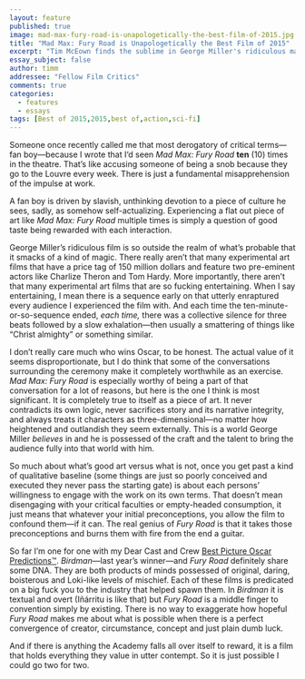 ```yaml
---
layout: feature
published: true
image: mad-max-fury-road-is-unapologetically-the-best-film-of-2015.jpg
title: "Mad Max: Fury Road is Unapologetically the Best Film of 2015"
excerpt: "Tim McEown finds the sublime in George Miller's ridiculous masterpiece."
essay_subject: false
author: timm
addressee: "Fellow Film Critics"
comments: true
categories:
  - features
  - essays
tags: [Best of 2015,2015,best of,action,sci-fi]
---
```

Someone once recently called me that most derogatory of critical terms—fan boy—because I wrote that I‘d seen _Mad Max: Fury Road_ **ten** (10) times in the theatre. That’s like accusing someone of being a snob because they go to the Louvre every week. There is just a fundamental misapprehension of the impulse at work.

A fan boy is driven by slavish, unthinking devotion to a piece of culture he sees, sadly, as somehow self-actualizing. Experiencing a flat out piece of art like _Mad Max: Fury Road_ multiple times is simply a question of good taste being rewarded with each interaction. 

George Miller’s ridiculous film is so outside the realm of what’s probable that it smacks of a kind of magic. There really aren’t that many experimental art films that have a price tag of 150 million dollars and feature two pre-eminent actors like Charlize Theron and Tom Hardy. More importantly, there aren’t that many experimental art films that are so fucking entertaining. When I say entertaining, I mean there is a sequence early on that utterly enraptured every audience I experienced the film with. And each time the ten-minute-or-so-sequence ended, _each time,_ there was a collective silence for three beats followed by a slow exhalation—then usually a smattering of things like “Christ almighty” or something similar.

I don’t really care much who wins Oscar, to be honest. The actual value of it seems disproportionate, but I do think that some of the conversations surrounding the ceremony make it completely worthwhile as an exercise. _Mad Max: Fury Road_ is especially worthy of being a part of that conversation for a lot of reasons, but here is the one I think is most significant. It is completely true to itself as a piece of art. It never contradicts its own logic, never sacrifices story and its narrative integrity, and always treats it characters as three-dimensional—no matter how heightened and outlandish they seem externally. This is a world George Miller _believes_ in and he is possessed of the craft and the talent to bring the audience fully into that world with him. 

So much about what’s good art versus what is not, once you get past a kind of qualitative baseline (some things are just so poorly conceived and executed they never pass the starting gate) is about each persons’ willingness to engage with the work on its own terms. That doesn’t mean disengaging with your critical faculties or empty-headed consumption, it just means that whatever your initial preconceptions, you allow the film to confound them—if it can. The real genius of _Fury Road_ is that it takes those preconceptions and burns them with fire from the end a guitar.

So far I’m one for one with my Dear Cast and Crew [Best Picture Oscar Predictions™](http://www.dearcastandcrew.com/content/2015/1/8/seriously-birdman-is-the-best-film-of-2014.html). _Birdman_—last year’s winner—and _Fury Road_ definitely share some DNA. They are both products of minds possessed of original, daring, boisterous and Loki-like levels of mischief. Each of these films is predicated on a big fuck you to the industry that helped spawn them. In _Birdman_ it is textual and overt (Iñárritu is like that) but _Fury Road_ is a middle finger to convention simply by existing. There is no way to exaggerate how hopeful _Fury Road_ makes me about what is possible when there is a perfect convergence of creator, circumstance, concept and just plain dumb luck.

And if there is anything the Academy falls all over itself to reward, it is a film that holds everything they value in utter contempt. So it is just possible I could go two for two.